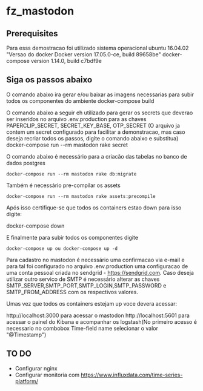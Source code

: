 # fz_mastodon

## Prerequisites

Para esss demostracao foi utilizado sistema operacional ubuntu 16.04.02
"Versao do docker Docker version 17.05.0-ce, build 89658be"
docker-compose version 1.14.0, build c7bdf9e

## Siga os passos abaixo

O comando abaixo ira gerar e/ou baixar as imagens necessarias para subir todos os componentes do ambiente
    docker-compose build

O comando abaixo a seguir eh utilizado para gerar os secrets que deverao ser inseridos no arquivo .env.production para as chaves PAPERCLIP_SECRET, SECRET_KEY_BASE, OTP_SECRET
(O arquivo ja contem um secret configurado para facilitar a demonstracao, mas caso deseja recriar todos os passos, digite o comando abaixo e substitua)
    docker-compose run --rm mastodon rake secret

O comando abaixo é necessário para a criacão das tabelas no banco de dados postgres

    docker-compose run --rm mastodon rake db:migrate

Também é necessário pre-compilar os assets

    docker-compose run --rm mastodon rake assets:precompile


Após isso certifique-se que todos os containers estao down para isso digite:

docker-compose down

E finalmente para subir todos os componentes digite

    docker-compose up ou docker-compose up -d


Para cadastro no mastodon é necessário uma confirmacao via e-mail e para tal foi configurado no arquivo .env.production uma configuracao de uma conta pessoal criada no sendgrid - https://sendgrid.com. Caso deseja utilizar outro servico de SMTP é necessário alterar as chaves SMTP_SERVER,SMTP_PORT,SMTP_LOGIN,SMTP_PASSWORD e SMTP_FROM_ADDRESS com os respectivos valores.


Umas vez que todos os containers estejam up voce devera acessar:

http://localhost:3000 para acessar o mastodon
http://localhost:5601 para acessar o painel do Kibana e acompanhar os logstash(No primeiro acesso é necessario no combobox Time-field name selecionar o valor "@Timestamp")

## TO DO
- Configurar nginx
- Configurar monitoria com https://www.influxdata.com/time-series-platform/

 
